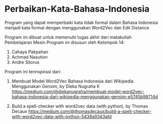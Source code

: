 # Perbaikan-Kata-Bahasa-Indonesia
Program yang dapat memperbaiki kata tidak formal dalam Bahasa Indonesia menjadi kata formal dengan menggunakan Word2Vec dan Edit Distance

Program ini dibuat untuk memenuhi tugas akhir dari matakuliah Pembelajaran Mesin
Program ini disusun oleh Kelompok 14:
1. Cahaya Pakpahan
2. Achmad Nasution
3. Andre Sitorus

Program ini terinspirasi dari:
1. Membuat Model Word2Vec Bahasa Indonesia dari Wikipedia Menggunakan Gensim, by Dieka Nugraha K
https://medium.com/@diekanugraha/membuat-model-word2vec-bahasa-indonesia-dari-wikipedia-menggunakan-gensim-e5745b98714d

2. Build a spell-checker with word2vec data (with python), by Thomas Decaux
https://medium.com/@thomasdecaux/build-a-spell-checker-with-word2vec-data-with-python-5438a9343afd
